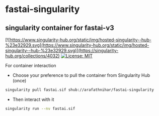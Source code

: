 # fastai-singularity
## singularity container for fastai-v3

[![https://www.singularity-hub.org/static/img/hosted-singularity--hub-%23e32929.svg](https://www.singularity-hub.org/static/img/hosted-singularity--hub-%23e32929.svg)](https://singularity-hub.org/collections/4032)
[![License: MIT](https://img.shields.io/badge/License-MIT-blue.svg)](https://opensource.org/licenses/MIT)

For container interaction

- Choose your preference to pull the container from Singularity Hub (once)
```sh
singularity pull fastai.sif shub://arafathnihar/fastai-singularity
```

- Then interact with it
```sh
singularity run --nv fastai.sif
```
